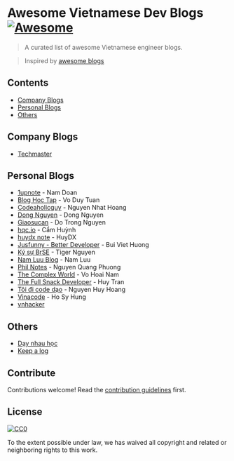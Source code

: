 # Awesome Vietnamese Dev Blogs [![Awesome](https://cdn.rawgit.com/sindresorhus/awesome/d7305f38d29fed78fa85652e3a63e154dd8e8829/media/badge.svg)](https://github.com/sindresorhus/awesome)

> A curated list of awesome Vietnamese engineer blogs.

> Inspired by [awesome blogs](https://github.com/pgilad/awesome-blogs)

## Contents

- [Company Blogs](#company-blogs)
- [Personal Blogs](#personal-blogs)
- [Others](#others)


## Company Blogs

- [Techmaster](https://techmaster.vn/posts)

## Personal Blogs

- [1upnote](https://1upnote.me/) - Nam Doan
- [Blog Hoc Tap](http://bloghoctap.com/) - Vo Duy Tuan
- [Codeaholicguy](https://codeaholicguy.com/) - Nguyen Nhat Hoang
- [Dong Nguyen](https://ndaidong.xyz/) - Dong Nguyen
- [Giaosucan](http://www.giaosucan.com/) - Do Trong Nguyen
- [hqc.io](https://hqc.io/) - Cẩm Huỳnh
- [huydx note](http://huydx.com) - HuyDX
- [Jusfunny - Better Developer](https://jusfunny.wordpress.com/) - Bui Viet Huong
- [Ký sự BrSE](http://kysubrse.com/) - Tiger Nguyen
- [Nam Luu Blog](http://namluu.com/) - Nam Luu
- [Phil Notes](https://phuongnq.me/) - Nguyen Quang Phuong
- [The Complex World](http://vhnam.github.io/) - Vo Hoai Nam
- [The Full Snack Developer](https://thefullsnack.com/) - Huy Tran
- [Tôi đi code dạo](https://toidicodedao.com/) - Nguyen Huy Hoang
- [Vinacode](https://vinacode.net/) - Ho Sy Hung
- [vnhacker](https://vnhacker.blogspot.jp/)


## Others

- [Dạy nhau học](https://daynhauhoc.com/)
- [Keep a log](https://kipalog.com/)

## Contribute

Contributions welcome! Read the [contribution guidelines](contributing.md) first.


## License

[![CC0](http://mirrors.creativecommons.org/presskit/buttons/88x31/svg/cc-zero.svg)](http://creativecommons.org/publicdomain/zero/1.0)

To the extent possible under law, we has waived all copyright and
related or neighboring rights to this work.
